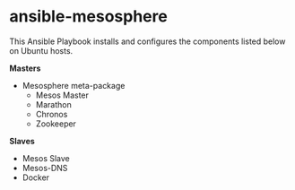 # ansible-mesosphere
This Ansible Playbook installs and configures the components listed below on Ubuntu hosts.

**Masters**
- Mesosphere meta-package
  - Mesos Master
  - Marathon
  - Chronos
  - Zookeeper

**Slaves**
- Mesos Slave
- Mesos-DNS
- Docker
